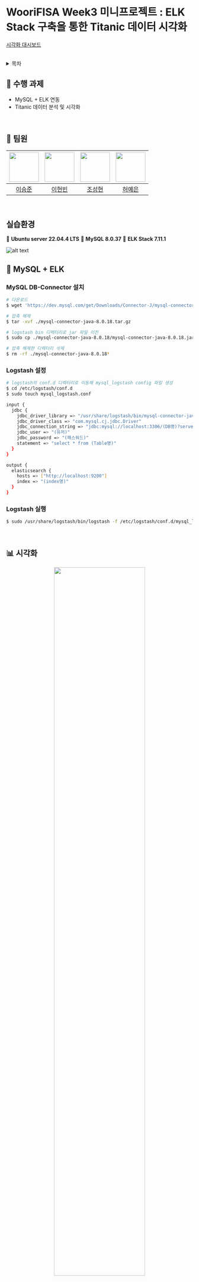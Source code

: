 # WooriFISA Week3 미니프로젝트 : ELK Stack 구축을 통한 Titanic 데이터 시각화

[시각화 대시보드](http://127.0.0.1:5500/visual.html)

<br/>

<details>
  <summary>목차</summary>  
  
  - [수행 과제](#notebook-수행-과제)
  - [팀원](#raising_hand-팀원)
  - [실습환경](#실습환경)
  - [MySQL + ELK](#floppy_disk-mysql--elk)
  - [시각화](#bar_chart-시각화)
  - [트러블슈팅](#hammer-트러블슈팅)
  - [회고](#thought_balloon-회고)
      
</details>

## :notebook: 수행 과제
- MySQL + ELK 연동
- Titanic 데이터 분석 및 시각화

<br/>

## :raising_hand: 팀원
|<img src="https://github.com/leesj000603.png" width="80">|<img src="https://github.com/been980804.png" width="80">|<img src="https://github.com/cshharry.png" width="80">|<img src="https://github.com/yyyeun.png" width="80">|
|:---:|:---:|:---:|:---:|
|[이승준](https://github.com/leesj000603)|[이현빈](https://github.com/been980804)|[조성현](https://github.com/cshharry)|[허예은](https://github.com/yyyeun)|

<br/>

## 실습환경
:penguin: **Ubuntu server 22.04.4 LTS**
:dolphin: **MySQL 8.0.37** 
:book: **ELK Stack 7.11.1**

![alt text](image.png)

## :floppy_disk: MySQL + ELK
### MySQL DB-Connector 설치
```bash
# 다운로드
$ wget 'https://dev.mysql.com/get/Downloads/Connector-J/mysql-connector-java-8.0.18.tar.gz'

# 압축 해제
$ tar -xvf ./mysql-connector-java-8.0.18.tar.gz

# logstash bin 디렉터리로 jar 파일 이전
$ sudo cp ./mysql-connector-java-8.0.18/mysql-connector-java-8.0.18.jar /usr/share/logstash/bin

# 압축 해제한 디렉터리 삭제
$ rm -rf ./mysql-connector-java-8.0.18*
```

### Logstash 설정
```bash
# logstash의 conf.d 디렉터리로 이동해 mysql_logstash config 파일 생성
$ cd /etc/logstash/conf.d
$ sudo touch mysql_logstash.conf
```

```bash
input {
  jdbc {
    jdbc_driver_library => "/usr/share/logstash/bin/mysql-connector-java-8.0.18.jar"
    jdbc_driver_class => "com.mysql.cj.jdbc.Driver"
    jdbc_connection_string => "jdbc:mysql://localhost:3306/(DB명)?serverTimezone=Asia/Seoul"
    jdbc_user => "(유저)"
    jdbc_password => "(패스워드)"
    statement => "select * from (Table명)"
  }
}

output {
  elasticsearch {
    hosts => ["http://localhost:9200"]
    index => "(index명)"
  }
}
```

### Logstash 실행
```bash
$ sudo /usr/share/logstash/bin/logstash -f /etc/logstash/conf.d/mysql_logstash.conf
```

<br/>

## :bar_chart: 시각화
<p align="center">
  <img width="70%" src="https://github.com/user-attachments/assets/2b659345-00ab-4405-a8d7-5d16564be511">
</p>

[시각화 아이디어 회의록](https://flower-polyanthus-3b1.notion.site/2024-07-25-be9bf47d5ae64f7885795db54d581d04?pvs=4)

<br/>

## :hammer: 트러블슈팅
### Kibana 대시보드 공유
- VirtualBox 네트워크 포트포워딩 수정 : localhost를 호스트 OS의 IP로 지정

<hr/>
### JDBC_driver 읽기 권한
```
Error: unable to load /home/username/lib/mysql-connector-java-8.0.18.jar from :jdbc_driver_library, 
file not readable (please check user and group permissions for the path)
```

logstash가 mysql-connector를 읽지 못하는 에러

#### 해결
1) 모든 유저에대한 읽기 권한 부여
```
chmod 644 /home/username/lib/mysql-connector-java-8.0.18.jar
```
또는

2) 파일 소유권 변경
logstash라는 소유자와 그룹에게 해당 파일에 대한 소유권 부여
```
sudo chown logstash:logstash /home/username/lib/mysql-connector-java-8.0.18.jar
```

<hr/>

### Timezone error

```
Error: Java::JavaSql::SQLException: The server time zone value 'KST' is unrecognized or represents more than one time zone. You must configure either the server or JDBC driver (via the serverTimezone configuration property) to use a more specifc time zone value if you want to utilize time zone support.
```
MySQL 서버에서 설정된 시간대가 JDBC 드라이버에서 인식되지 않는 문제

#### 해결

logstash conf 파일의 jdbc_connection_string 설정에 serverTimezone 설정 추가
```
jdbc_connection_string = "jdbc:mysql://[ip]:[port]/[데이터베이스명]?serverTimezone=Asia/Seoul";
```

<hr/>

### conf 파일의 filter 충돌

serverTimezone 설정 후 Elasticsearch에 index가 생성됐으나,전혀 관계 없는 컬럼이 생성됨

sudo systemctl enable logstash 설정으로 인해 자동 실행될 때 conf 파일을 읽어들이는 과정에서 conf 파일의 filter끼리 충돌하는 문제

#### 해결
1. logstash 자동 시작 해제 및 conf 파일 지정하여 logstash 가동

자동시작 해제
```
sudo systemctl disable logstash
```

conf 파일을 지정해서 실행
```
sudo /usr/share/logstash/bin/logstash -f /path/to/your/logstash.conf
```

또는

2. logstash.yml 의 path.config 속성 지정
```
path.config : /etc/logstash/single_conf
```


또는

3. pipelines.yml 설정

 logstash 6점대 버전 이상부터 제공하는 pipelines.yml을 통해 파이프라인을 분리하고 각 파이프라인에 사용할 conf 파일을 지정

 ```
 - pipeline.id: pipeline1
  path.config: "/etc/logstash/conf.d/pipeline1.conf"
- pipeline.id: pipeline2
  path.config: "/etc/logstash/conf.d/pipeline2.conf"
```


<br/>

## :thought_balloon: 회고
### 허예은
> 파이프라인을 직접 구축하는 과정을 통해 ELK Stack과 JDBC Driver에 대해 더 잘 이해할 수 있었습니다. 그리고 titanic 데이터를 시각화하면서 Kibana 사용법을 복습할 수 있어 좋았습니다.
<br/>

### 조성현
> Mysql과 ELK를 연동하는 과정에서 conf파일의 경로설정으로 이슈가 있었지만
팀원들과의 협업으로 성공적으로 연동 후 유의미한 결과를 보여주고 싶어
긴 회의를 거친 끝에 만족할 만한 결과를 만들어낸거 같아 뿌듯했습니다.
<br/>

### 이현빈
> 데이터를 정제해서 시각화 하는 과정에 있어 어떤 데이터를 추려 정제를 해 시각화를 할 수 있을까
아이디어를 내는 과정이 생각보다 힘들었습니다. 시작과정에서 환경세팅 부분에서 elasticsearch
디스크 용량 부족 문제로 어려웠지만 팀원들과의 소통으로 잘 해결해서 다행이라고 생각합니다.
<br/>

### 이승준
> mysql + elkstack의 파이프 라인을 구축하면서 여러 문제들이 발생했으나 해결하는 과정에서 얻은 점이 많았던 것 같습니다. 
트러블 슈팅 과정을 정리하면서 오래 기억에 남을 것 같고,
또한 팀원들과 시각화 주제에 대해 생각해보고 이야기를 나누며 결과물을 내는 과정이 즐거웠습니다.
<br/>
